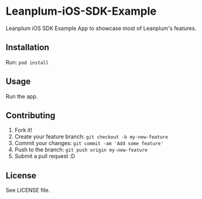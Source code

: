 # Leanplum-iOS-SDK-Example
Leanplum iOS SDK Example App to showcase most of Leanplum's features.
## Installation
Run: `pod install`
## Usage
Run the app.
## Contributing
1. Fork it!
2. Create your feature branch: `git checkout -b my-new-feature`
3. Commit your changes: `git commit -am 'Add some feature'`
4. Push to the branch: `git push origin my-new-feature`
5. Submit a pull request :D
## License
See LICENSE file.
